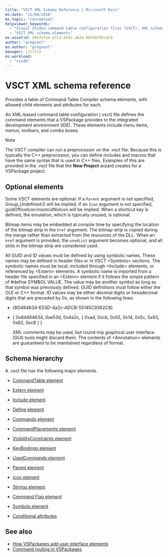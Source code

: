 ```yaml
---
title: "VSCT XML Schema Reference | Microsoft Docs"
ms.date: "11/04/2016"
ms.topic: "conceptual"
helpviewer_keywords:
  - "Visual Studio command table configuration files (VSCT), XML schema"
  - "VSCT XML schema elements"
ms.assetid: 49e7efae-e713-4762-a824-96fdaf92cdc9
author: "gregvanl"
ms.author: "gregvanl"
manager: jillfra
ms.workload:
  - "vssdk"
---
```

# VSCT XML schema reference
Provides a table of Command Table Compiler schema elements, with allowed child elements and attributes for each.

 An XML-based command table configuration (.vsct) file defines the command elements that a VSPackage provides to the integrated development environment (IDE). These elements include menu items, menus, toolbars, and combo boxes.

> [!NOTE]
> The VSCT compiler can run a preprocessor on the .vsct file. Because this is typically the C++ preprocessor, you can define includes and macros that have the same syntax that is used in C++ files. Examples of this are provided in the .vsct file that the **New Project** wizard creates for a VSPackage project.

## Optional elements
 Some VSCT elements are optional. If a `Parent` argument is not specified, Group_Undefined:0 will be implied. If an `Icon` argument is not specified, guidOfficeIcon:msotcidNoIcon will be implied. When a shortcut key is defined, the emulation, which is typically unused, is optional.

 Bitmap items may be embedded at compile time by specifying the location of the bitmap strip in the `href` argument. The bitmap strip is copied during the merge rather than extracted from the resources of the DLL. When an `href` argument is provided, the `usedList` argument becomes optional, and all slots in the bitmap strip are considered used.

 All GUID and ID values must be defined by using symbolic names. These names may be defined in header files or in VSCT \<Symbols> sections. The symbolic names must be local, included through \<Include> elements, or referenced by \<Extern> elements. A symbolic name is imported from a header file specified in an \<Extern> element if it follows the simple pattern of #define SYMBOL   VALUE. The value may be another symbol as long as that symbol was previously defined. GUID definitions must follow either the OLE or C++ format. ID values may be either decimal digits or hexadecimal digits that are preceded by 0x, as shown in the following lines:

- {6D484634-E53D-4a2c-ADCB-55145C9362C8}

- { 0x6d484634, 0xe53d, 0x4a2c, { 0xad, 0xcb, 0x55, 0x14, 0x5c, 0x93, 0x62, 0xc8 } }

  XML comments may be used, but round-trip graphical user interface (GUI) tools might discard them. The contents of \<Annotation> elements are guaranteed to be maintained regardless of format.

## Schema hierarchy
 A .vsct file has the following major elements.

- [CommandTable element](../extensibility/commandtable-element.md)

- [Extern element](../extensibility/extern-element.md)

- [Include element](../extensibility/include-element.md)

- [Define element](../extensibility/define-element.md)

- [Commands element](../extensibility/commands-element.md)

- [CommandPlacements element](../extensibility/commandplacements-element.md)

- [VisibilityConstraints element](../extensibility/visibilityconstraints-element.md)

- [KeyBindings element](../extensibility/keybindings-element.md)

- [UsedCommands element](../extensibility/usedcommands-element.md)

- [Parent element](../extensibility/parent-element.md)

- [Icon element](../extensibility/icon-element.md)

- [Strings element](../extensibility/strings-element.md)

- [Command Flag element](../extensibility/command-flag-element.md)

- [Symbols element](../extensibility/symbols-element.md)

- [Conditional attributes](../extensibility/vsct-xml-schema-conditional-attributes.md)

## See also
- [How VSPackages add user interface elements](../extensibility/internals/how-vspackages-add-user-interface-elements.md)
- [Command routing in VSPackages](../extensibility/internals/command-routing-in-vspackages.md)